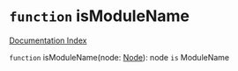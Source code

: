 # `function` isModuleName

[Documentation Index](../README.md)

`function` isModuleName(node: [Node](../interface.Node/README.md)): node `is` ModuleName